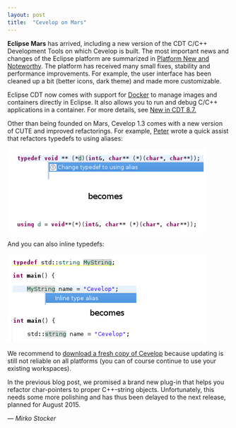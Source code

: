 ```yaml
---
layout: post
title:  "Cevelop on Mars"
---
```


**Eclipse Mars** has arrived, including a new version of the CDT C/C++ Development Tools on which Cevelop is built. The most important news and changes of the Eclipse platform are summarized in [Platform New and Noteworthy](https://www.eclipse.org/eclipse/news/4.5/platform.php). The platform has received many small fixes, stability and performance improvements. For example, the user interface has been cleaned up a bit (better icons, dark theme) and made more customizable.

Eclipse CDT now comes with support for [Docker](https://www.docker.com/) to manage images and containers directly in Eclipse. It also allows you to run and debug C/C++ applications in a container. For more details, see [New in CDT 8.7.](https://wiki.eclipse.org/CDT/User/NewIn87)

Other than being founded on Mars, Cevelop 1.3 comes with a new version of CUTE and improved refactorings. For example, [Peter](https://twitter.com/petersommerlad) wrote a quick assist that refactors typedefs to using aliases:

![Replacing typedefs with using](/img/replace-typedef-with-using.png)

And you can also inline typedefs:

![Inline typedef](/img/inline-typedef.png)


We recommend to [download a fresh copy of Cevelop](/download) because updating is still not reliable on all platforms (you can of course continue to use your existing workspaces). 

In the previous blog post, we promised a brand new plug-in that helps you refactor char-pointers to proper C++-string objects. Unfortunately, this needs some more polishing and has thus been delayed to the next release, planned for August 2015. 

<p class="pull-right">
  <em>&mdash; Mirko Stocker</em>
</p>
